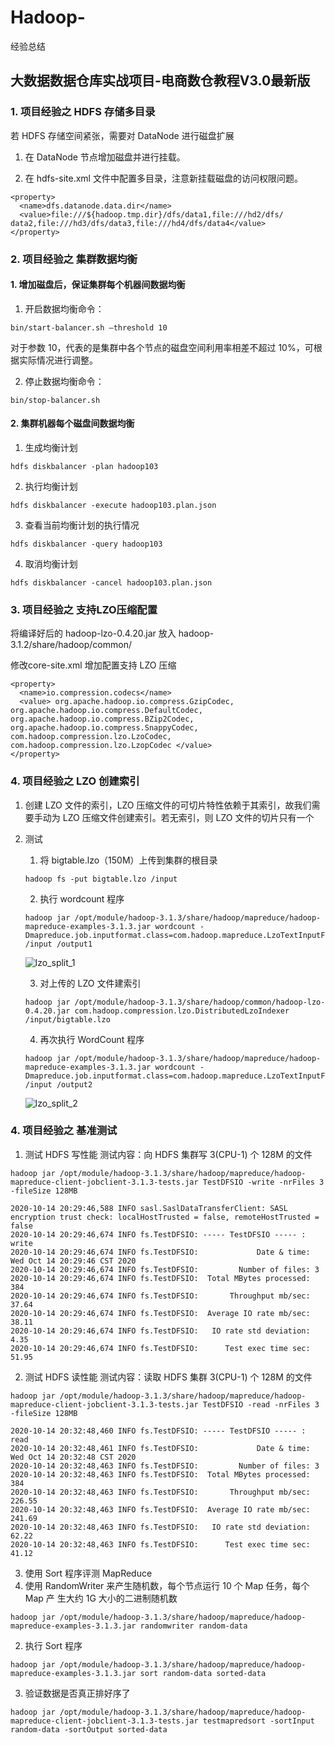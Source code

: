 # Hadoop-
经验总结

## 大数据数据仓库实战项目-电商数仓教程V3.0最新版

### 1. 项目经验之 HDFS 存储多目录
若 HDFS 存储空间紧张，需要对 DataNode 进行磁盘扩展
  1. 在 DataNode 节点增加磁盘并进行挂载。 

  2. 在 hdfs-site.xml 文件中配置多目录，注意新挂载磁盘的访问权限问题。 
```
<property>
  <name>dfs.datanode.data.dir</name>
  <value>file:///${hadoop.tmp.dir}/dfs/data1,file:///hd2/dfs/ data2,file:///hd3/dfs/data3,file:///hd4/dfs/data4</value>
</property>
```


### 2. 项目经验之 集群数据均衡
#### 1. 增加磁盘后，保证集群每个机器间数据均衡 
1. 开启数据均衡命令：
```
bin/start-balancer.sh –threshold 10 
```
对于参数 10，代表的是集群中各个节点的磁盘空间利用率相差不超过 10%，可根据实际情况进行调整。 

2. 停止数据均衡命令：
```
bin/stop-balancer.sh
```
 
#### 2. 集群机器每个磁盘间数据均衡
1. 生成均衡计划
```
hdfs diskbalancer -plan hadoop103
````

2. 执行均衡计划
```
hdfs diskbalancer -execute hadoop103.plan.json
```

3. 查看当前均衡计划的执行情况
```
hdfs diskbalancer -query hadoop103
```

4. 取消均衡计划
```
hdfs diskbalancer -cancel hadoop103.plan.json
```


### 3. 项目经验之 支持LZO压缩配置
将编译好后的 hadoop-lzo-0.4.20.jar 放入 hadoop-3.1.2/share/hadoop/common/

修改core-site.xml 增加配置支持 LZO 压缩
```
<property>
  <name>io.compression.codecs</name>
  <value> org.apache.hadoop.io.compress.GzipCodec, org.apache.hadoop.io.compress.DefaultCodec, org.apache.hadoop.io.compress.BZip2Codec, org.apache.hadoop.io.compress.SnappyCodec, com.hadoop.compression.lzo.LzoCodec, com.hadoop.compression.lzo.LzopCodec </value>
</property>
```


### 4. 项目经验之 LZO 创建索引
1. 创建 LZO 文件的索引，LZO 压缩文件的可切片特性依赖于其索引，故我们需要手动为 LZO 压缩文件创建索引。若无索引，则 LZO 文件的切片只有一个
2. 测试
   1. 将 bigtable.lzo（150M）上传到集群的根目录
    ```
    hadoop fs -put bigtable.lzo /input
    ```
   2. 执行 wordcount 程序
    ```
    hadoop jar /opt/module/hadoop-3.1.3/share/hadoop/mapreduce/hadoop-mapreduce-examples-3.1.3.jar wordcount -Dmapreduce.job.inputformat.class=com.hadoop.mapreduce.LzoTextInputFormat /input /output1
    ```
    ![lzo_split_1](https://github.com/caocong192/Hadoop-/blob/main/pics/lzo_split_1.jpg)
    
   3. 对上传的 LZO 文件建索引
    ```
    hadoop jar /opt/module/hadoop-3.1.3/share/hadoop/common/hadoop-lzo-0.4.20.jar com.hadoop.compression.lzo.DistributedLzoIndexer /input/bigtable.lzo
    ```
   4. 再次执行 WordCount 程序
    ```
    hadoop jar /opt/module/hadoop-3.1.3/share/hadoop/mapreduce/hadoop-mapreduce-examples-3.1.3.jar wordcount -Dmapreduce.job.inputformat.class=com.hadoop.mapreduce.LzoTextInputFormat /input /output2
    ```
    ![lzo_split_2](https://github.com/caocong192/Hadoop-/blob/main/pics/lzo_split_2.jpg)


### 4. 项目经验之 基准测试

1. 测试 HDFS 写性能
测试内容：向 HDFS 集群写 3(CPU-1) 个 128M 的文件
  ```
  hadoop jar /opt/module/hadoop-3.1.3/share/hadoop/mapreduce/hadoop-mapreduce-client-jobclient-3.1.3-tests.jar TestDFSIO -write -nrFiles 3 -fileSize 128MB
  ```
  ```
  2020-10-14 20:29:46,588 INFO sasl.SaslDataTransferClient: SASL encryption trust check: localHostTrusted = false, remoteHostTrusted = false
  2020-10-14 20:29:46,674 INFO fs.TestDFSIO: ----- TestDFSIO ----- : write
  2020-10-14 20:29:46,674 INFO fs.TestDFSIO:             Date & time: Wed Oct 14 20:29:46 CST 2020
  2020-10-14 20:29:46,674 INFO fs.TestDFSIO:         Number of files: 3
  2020-10-14 20:29:46,674 INFO fs.TestDFSIO:  Total MBytes processed: 384
  2020-10-14 20:29:46,674 INFO fs.TestDFSIO:       Throughput mb/sec: 37.64
  2020-10-14 20:29:46,674 INFO fs.TestDFSIO:  Average IO rate mb/sec: 38.11
  2020-10-14 20:29:46,674 INFO fs.TestDFSIO:   IO rate std deviation: 4.35
  2020-10-14 20:29:46,674 INFO fs.TestDFSIO:      Test exec time sec: 51.95
```
2. 测试 HDFS 读性能
测试内容：读取 HDFS 集群 3(CPU-1) 个 128M 的文件
  ```
  hadoop jar /opt/module/hadoop-3.1.3/share/hadoop/mapreduce/hadoop-mapreduce-client-jobclient-3.1.3-tests.jar TestDFSIO -read -nrFiles 3 -fileSize 128MB
  ```
  ```
  2020-10-14 20:32:48,460 INFO fs.TestDFSIO: ----- TestDFSIO ----- : read
  2020-10-14 20:32:48,461 INFO fs.TestDFSIO:             Date & time: Wed Oct 14 20:32:48 CST 2020
  2020-10-14 20:32:48,463 INFO fs.TestDFSIO:         Number of files: 3
  2020-10-14 20:32:48,463 INFO fs.TestDFSIO:  Total MBytes processed: 384
  2020-10-14 20:32:48,463 INFO fs.TestDFSIO:       Throughput mb/sec: 226.55
  2020-10-14 20:32:48,463 INFO fs.TestDFSIO:  Average IO rate mb/sec: 241.69
  2020-10-14 20:32:48,463 INFO fs.TestDFSIO:   IO rate std deviation: 62.22
  2020-10-14 20:32:48,463 INFO fs.TestDFSIO:      Test exec time sec: 41.12
  ```

3. 使用 Sort 程序评测 MapReduce
  1. 使用 RandomWriter 来产生随机数，每个节点运行 10 个 Map 任务，每个 Map 产 生大约 1G 大小的二进制随机数
  ```
  hadoop jar /opt/module/hadoop-3.1.3/share/hadoop/mapreduce/hadoop-mapreduce-examples-3.1.3.jar randomwriter random-data
  ```

  2. 执行 Sort 程序
  ```
  hadoop jar /opt/module/hadoop-3.1.3/share/hadoop/mapreduce/hadoop-mapreduce-examples-3.1.3.jar sort random-data sorted-data
  ```
  
  3. 验证数据是否真正排好序了
  ```
  hadoop jar /opt/module/hadoop-3.1.3/share/hadoop/mapreduce/hadoop-mapreduce-client-jobclient-3.1.3-tests.jar testmapredsort -sortInput random-data -sortOutput sorted-data
  ```
